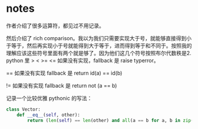 # notes

作者介绍了很多运算符，都见过不用记录。

然后介绍了 rich comparison。我以为我们只需要实现大于号，就能够直接得到小于等于，然后再实现小于号就能得到大于等于，进而得到等于和不同于。按照我的理解应该这些符号里面有两个就是够了。因为他们这几个符号按照布尔代数秩是2. python 里 > < >= <= 如果没有实现，fallback 是 raise typerror。

== 如果没有实现 fallback 是 return id(a) == id(b)

!= 如果没有实现 fallback 是 return not (a == b)

记录一个比较优雅 pythonic 的写法：

```python
class Vector:
    def __eq__(self, other):
        return (len(self) == len(other) and all(a == b for a, b in zip(self, other)))
```

